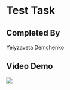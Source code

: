 # Test Task

## Completed By

Yelyzaveta Demchenko

## Video Demo

![]([LINK_TO_VIDEO](https://www.loom.com/share/64db41e801a54613b3418d0af04a0706?sid=ac45496d-210a-4e6d-a94f-4b06d2c04940))
